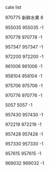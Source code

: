 cate list

970775 新鲜水果 8

955035 955035 -1

970778 970778 -1

957347 957347 -1

972200 972200 -1

961006 961006 -1

958104 958104 -1

975706 975706 -1

970776 970776 -1

5057 5057 -1

957430 957430 -1

972219 972219 -1

957428 957428 -1

957330 957330 -1

957615 957615 -1

969032 969032 -1

